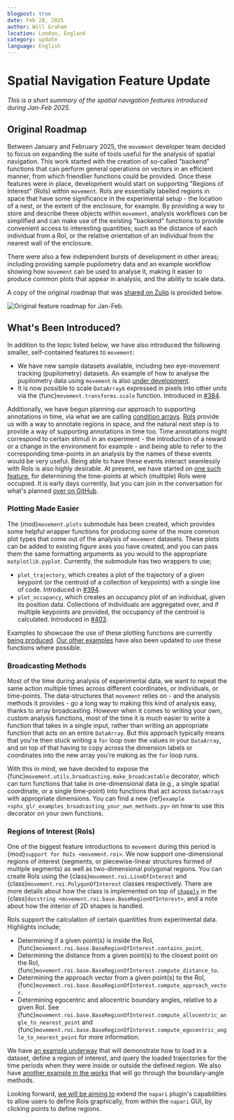 ```yaml
---
blogpost: true
date: Feb 28, 2025
author: Will Graham
location: London, England
category: update
language: English
---
```


# Spatial Navigation Feature Update

_This is a short summary of the spatial navigation features introduced during Jan-Feb 2025._

## Original Roadmap

Between January and February 2025, the `movement` developer team decided to focus on expanding the suite of tools useful for the analysis of spatial navigation.
This work started with the creation of so-called "backend" functions that can perform general operations on vectors in an efficient manner, from which friendlier functions could be provided.
Once these features were in place, development would start on supporting "Regions of Interest" (RoIs) within `movement`.
RoIs are essentially labelled regions in space that have some significance in the experimental setup - the location of a nest, or the extent of the enclosure, for example.
By providing a way to store and describe these objects within `movement`, analysis workflows can be simplified and can make use of the existing "backend" functions to provide convenient access to interesting quantities; such as the distance of each individual from a RoI, or the relative orientation of an individual from the nearest wall of the enclosure.

There were also a few independent bursts of development in other areas; including providing sample pupilometry data and an example workflow showing how `movement` can be used to analyse it, making it easier to produce common plots that appear in analysis, and the ability to scale data.

A copy of the original roadmap that was [shared on Zulip](https://neuroinformatics.zulipchat.com/#narrow/channel/406001-Movement/topic/Roadmap.3A.20Spatial.20Navigation/near/495022291) is provided below.

![Original feature roadmap for Jan-Feb.](../_static/blog_posts/roadmap-jan-feb-2025.svg)

## What's Been Introduced?

In addition to the topic listed below, we have also introduced the following smaller, self-contained features to `movement`:

- We have new sample datasets available, including two eye-movement tracking (pupilometry) datasets. An example of how to analyse the pupilometry data using `movement` is also [under development](https://github.com/neuroinformatics-unit/movement/pull/429).
- It is now possible to scale `DataArray`s expressed in pixels into other units via the {func}`movement.transforms.scale` function. Introduced in [#384](https://github.com/neuroinformatics-unit/movement/pull/384).

Additionally, we have begun planning our approach to supporting annotations in time, via what we are calling [condition arrays](https://github.com/neuroinformatics-unit/movement/issues/418).
[RoIs](#regions-of-interest-rois) provide us with a way to annotate regions in space, and the natural next step is to provide a way of supporting annotations in time too.
Time annotations might correspond to certain stimuli in an experiment - the introduction of a reward or a change in the environment for example - and being able to refer to the corresponding time-points in an analysis by the names of these events would be very useful.
Being able to have these events interact seamlessly with RoIs is also highly desirable.
At present, we have started on [one such feature](https://github.com/neuroinformatics-unit/movement/pull/421/files), for determining the time-points at which (multiple) RoIs were occupied.
It is early days currently, but you can join in the conversation for what's planned [over on GitHub](https://github.com/neuroinformatics-unit/movement/issues/418).

### Plotting Made Easier

The {mod}`movement.plots` submodule has been created, which provides some helpful wrapper functions for producing some of the more common plot types that come out of the analysis of `movement` datasets.
These plots can be added to existing figure axes you have created, and you can pass them the same formatting arguments as you would to the appropriate `matplotlib.pyplot`.
Currently, the submodule has two wrappers to use;

- `plot_trajectory`, which creates a plot of the trajectory of a given keypoint (or the centroid of a collection of keypoints) with a single line of code. Introduced in [#394](https://github.com/neuroinformatics-unit/movement/pull/394).
- `plot_occupancy`, which creates an occupancy plot of an individual, given its position data. Collections of individuals are aggregated over, and if multiple keypoints are provided, the occupancy of the centroid is calculated. Introduced in [#403](https://github.com/neuroinformatics-unit/movement/pull/403).

Examples to showcase the use of these plotting functions are currently [being produced](https://github.com/neuroinformatics-unit/movement/issues/415).
[Our other examples](https://movement.neuroinformatics.dev/examples/index.html) have also been updated to use these functions where possible.

### Broadcasting Methods

Most of the time during analysis of experimental data, we want to repeat the same action multiple times across different coordinates, or individuals, or time-points.
The data-structures that `movement` relies on - and the analysis methods it provides - go a long way to making this kind of analysis easy, thanks to array broadcasting.
However when it comes to writing your own, custom analysis functions, most of the time it is much easier to write a function that takes in a single input, rather than writing an appropriate function that acts on an entire `DataArray`.
But this approach typically means that you're then stuck writing a `for` loop over the values in your `DataArray`, and on top of that having to copy across the dimension labels or coordinates into the new array you're making as the `for` loop runs.

With this in mind, we have decided to expose the {func}`movement.utils.broadcasting.make_broadcastable` decorator, which can turn functions that take in one-dimensional data (e.g., a single spatial coordinate, or a single time-point) into functions that act across `DataArray`s with appropriate dimensions.
You can find a new {ref}`example <sphx_glr_examples_broadcasting_your_own_methods.py>` on how to use this decorator on your own functions.

### Regions of Interest (RoIs)

One of the biggest feature introductions to `movement` during this period is {mod}`support for RoIs <movement.roi>`.
We now support one-dimensional regions of interest (segments, or piecewise-linear structures formed of multiple segments) as well as two-dimensional polygonal regions.
You can create RoIs using the {class}`movement.roi.LineOfInterest` and {class}`movement.roi.PolygonOfInterest` classes respectively.
There are more details about how the class is implemented on top of [`shapely`](https://shapely.readthedocs.io/en/stable/) in the {class}`docstring <movement.roi.base.BaseRegionOfInterest>`, and a note about how the interior of 2D shapes is handled.

RoIs support the calculation of certain quantities from experimental data.
Highlights include;

- Determining if a given point(s) is inside the RoI, {func}`movement.roi.base.BaseRegionOfInterest.contains_point`.
- Determining the distance from a given point(s) to the closest point on the RoI, {func}`movement.roi.base.BaseRegionOfInterest.compute_distance_to`.
- Determining the approach vector from a given point(s) to the RoI, {func}`movement.roi.base.BaseRegionOfInterest.compute_approach_vector`.
- Determining egocentric and allocentric boundary angles, relative to a given RoI. See {func}`movement.roi.base.BaseRegionOfInterest.compute_allocentric_angle_to_nearest_point` and {func}`movement.roi.base.BaseRegionOfInterest.compute_egocentric_angle_to_nearest_point` for more information.

We have [an example underway](https://github.com/neuroinformatics-unit/movement/issues/415) that will demonstrate how to load in a dataset, define a region of interest, and query the loaded trajectories for the time periods when they were inside or outside the defined region.
We also have [another example in the works](https://github.com/neuroinformatics-unit/movement/pull/440) that will go through the boundary-angle methods.

Looking forward, [we will be aiming to](https://github.com/neuroinformatics-unit/movement/issues/378) extend the `napari` plugin's capabilities to allow users to define RoIs graphically, from within the `napari` GUI, by clicking points to define regions.
